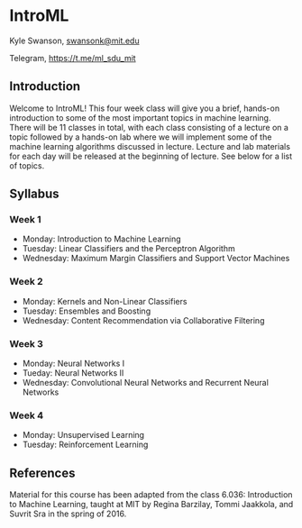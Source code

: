 # IntroML
Kyle Swanson, swansonk@mit.edu

Telegram, https://t.me/ml_sdu_mit

## Introduction
Welcome to IntroML! This four week class will give you a brief, hands-on introduction to some of the most important topics in machine learning. There will be 11 classes in total, with each class consisting of a lecture on a topic followed by a hands-on lab where we will implement some of the machine learning algorithms discussed in lecture. Lecture and lab materials for each day will be released at the beginning of lecture. See below for a list of topics.

## Syllabus

### Week 1
* Monday: Introduction to Machine Learning
* Tuesday: Linear Classifiers and the Perceptron Algorithm
* Wednesday: Maximum Margin Classifiers and Support Vector Machines

### Week 2
* Monday: Kernels and Non-Linear Classifiers
* Tuesday: Ensembles and Boosting
* Wednesday: Content Recommendation via Collaborative Filtering

### Week 3
* Monday: Neural Networks I
* Tueday: Neural Networks II
* Wednesday: Convolutional Neural Networks and Recurrent Neural Networks

### Week 4
* Monday: Unsupervised Learning
* Tuesday: Reinforcement Learning

## References
Material for this course has been adapted from the class 6.036: Introduction to Machine Learning, taught at MIT by Regina Barzilay, Tommi Jaakkola, and Suvrit Sra in the spring of 2016.

